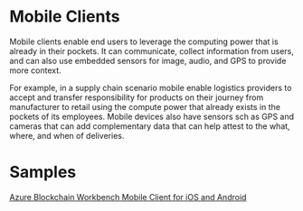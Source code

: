 Mobile Clients
==============

Mobile clients enable end users to leverage the computing power that is already in their pockets. It can communicate, collect information from users, and can also use embedded sensors for image, audio, and GPS to provide more context.

For example, in a supply chain scenario mobile enable logistics providers to accept and transfer responsibility for products on their journey from manufacturer to retail using the compute power that already exists in the pockets of its employees. Mobile devices also have sensors sch as GPS and cameras that can add complementary data that can help attest to the what, where, and when of deliveries.

Samples
=======
[Azure Blockchain Workbench Mobile Client for iOS and Android](https://github.com/Azure-Samples/blockchain/tree/master/blockchain-development-kit/connect/mobile/blockchain-workbench/workbench-client)

